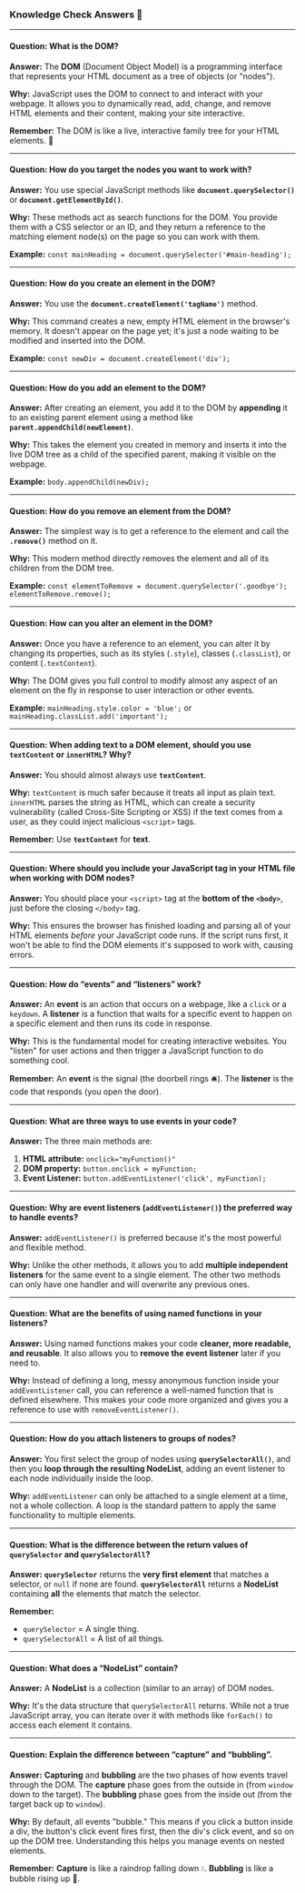 ### Knowledge Check Answers 🎯

---

#### Question: What is the DOM?

**Answer:** The **DOM** (Document Object Model) is a programming interface that represents your HTML document as a tree of objects (or "nodes").

**Why:** JavaScript uses the DOM to connect to and interact with your webpage. It allows you to dynamically read, add, change, and remove HTML elements and their content, making your site interactive.

**Remember:** The DOM is like a live, interactive family tree for your HTML elements. 🌳


---

#### Question: How do you target the nodes you want to work with?

**Answer:** You use special JavaScript methods like **`document.querySelector()`** or **`document.getElementById()`**.

**Why:** These methods act as search functions for the DOM. You provide them with a CSS selector or an ID, and they return a reference to the matching element node(s) on the page so you can work with them.

**Example:** `const mainHeading = document.querySelector('#main-heading');`

---

#### Question: How do you create an element in the DOM?

**Answer:** You use the **`document.createElement('tagName')`** method.

**Why:** This command creates a new, empty HTML element in the browser's memory. It doesn't appear on the page yet; it's just a node waiting to be modified and inserted into the DOM.

**Example:** `const newDiv = document.createElement('div');`

---

#### Question: How do you add an element to the DOM?

**Answer:** After creating an element, you add it to the DOM by **appending** it to an existing parent element using a method like **`parent.appendChild(newElement)`**.

**Why:** This takes the element you created in memory and inserts it into the live DOM tree as a child of the specified parent, making it visible on the webpage.

**Example:** `body.appendChild(newDiv);`

---

#### Question: How do you remove an element from the DOM?

**Answer:** The simplest way is to get a reference to the element and call the **`.remove()`** method on it.

**Why:** This modern method directly removes the element and all of its children from the DOM tree.

**Example:** `const elementToRemove = document.querySelector('.goodbye'); elementToRemove.remove();`

---

#### Question: How can you alter an element in the DOM?

**Answer:** Once you have a reference to an element, you can alter it by changing its properties, such as its styles (`.style`), classes (`.classList`), or content (`.textContent`).

**Why:** The DOM gives you full control to modify almost any aspect of an element on the fly in response to user interaction or other events.

**Example:** `mainHeading.style.color = 'blue';` or `mainHeading.classList.add('important');`

---

#### Question: When adding text to a DOM element, should you use `textContent` or `innerHTML`? Why?

**Answer:** You should almost always use **`textContent`**.

**Why:** `textContent` is much safer because it treats all input as plain text. `innerHTML` parses the string as HTML, which can create a security vulnerability (called Cross-Site Scripting or XSS) if the text comes from a user, as they could inject malicious `<script>` tags.

**Remember:** Use **`textContent`** for **text**.

---

#### Question: Where should you include your JavaScript tag in your HTML file when working with DOM nodes?

**Answer:** You should place your `<script>` tag at the **bottom of the `<body>`**, just before the closing `</body>` tag.

**Why:** This ensures the browser has finished loading and parsing all of your HTML elements *before* your JavaScript code runs. If the script runs first, it won't be able to find the DOM elements it's supposed to work with, causing errors.

---

#### Question: How do “events” and “listeners” work?

**Answer:** An **event** is an action that occurs on a webpage, like a `click` or a `keydown`. A **listener** is a function that waits for a specific event to happen on a specific element and then runs its code in response.

**Why:** This is the fundamental model for creating interactive websites. You "listen" for user actions and then trigger a JavaScript function to do something cool.

**Remember:** An **event** is the signal (the doorbell rings 🛎️). The **listener** is the code that responds (you open the door).

---

#### Question: What are three ways to use events in your code?

**Answer:** The three main methods are:
1.  **HTML attribute:** `onclick="myFunction()"`
2.  **DOM property:** `button.onclick = myFunction;`
3.  **Event Listener:** `button.addEventListener('click', myFunction);`

---

#### Question: Why are event listeners (`addEventListener()`) the preferred way to handle events?

**Answer:** `addEventListener()` is preferred because it's the most powerful and flexible method.

**Why:** Unlike the other methods, it allows you to add **multiple independent listeners** for the same event to a single element. The other two methods can only have one handler and will overwrite any previous ones.

---

#### Question: What are the benefits of using named functions in your listeners?

**Answer:** Using named functions makes your code **cleaner, more readable, and reusable**. It also allows you to **remove the event listener** later if you need to.

**Why:** Instead of defining a long, messy anonymous function inside your `addEventListener` call, you can reference a well-named function that is defined elsewhere. This makes your code more organized and gives you a reference to use with `removeEventListener()`.

---

#### Question: How do you attach listeners to groups of nodes?

**Answer:** You first select the group of nodes using **`querySelectorAll()`**, and then you **loop through the resulting NodeList**, adding an event listener to each node individually inside the loop.

**Why:** `addEventListener` can only be attached to a single element at a time, not a whole collection. A loop is the standard pattern to apply the same functionality to multiple elements.

---

#### Question: What is the difference between the return values of `querySelector` and `querySelectorAll`?

**Answer:** **`querySelector`** returns the **very first element** that matches a selector, or `null` if none are found. **`querySelectorAll`** returns a **NodeList** containing **all** the elements that match the selector.

**Remember:**
* `querySelector` = A single thing.
* `querySelectorAll` = A list of all things.

---

#### Question: What does a “NodeList” contain?

**Answer:** A **NodeList** is a collection (similar to an array) of DOM nodes.

**Why:** It's the data structure that `querySelectorAll` returns. While not a true JavaScript array, you can iterate over it with methods like `forEach()` to access each element it contains.

---

#### Question: Explain the difference between “capture” and “bubbling”.

**Answer:** **Capturing** and **bubbling** are the two phases of how events travel through the DOM. The **capture** phase goes from the outside in (from `window` down to the target). The **bubbling** phase goes from the inside out (from the target back up to `window`).

**Why:** By default, all events "bubble." This means if you click a button inside a div, the button's click event fires first, then the div's click event, and so on up the DOM tree. Understanding this helps you manage events on nested elements.

**Remember:** **Capture** is like a raindrop falling down 💧. **Bubbling** is like a bubble rising up 🫧.